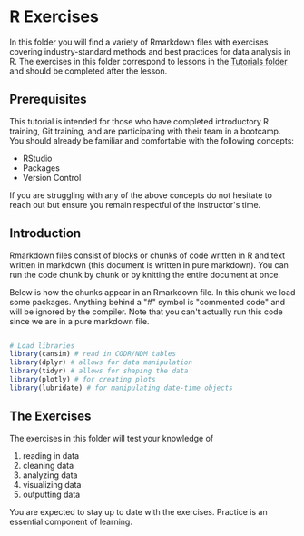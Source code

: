# R Exercises

In this folder you will find a variety of Rmarkdown files with exercises covering industry-standard methods and best practices for data analysis in R. The exercises in this folder correspond to lessons in the [Tutorials folder](../Tutorials/) and should be completed after the lesson.

## Prerequisites

This tutorial is intended for those who have completed introductory R training, Git training, and are participating with their team in a bootcamp. You should already be familiar and comfortable with the following concepts:

- RStudio
- Packages
- Version Control

If you are struggling with any of the above concepts do not hesitate to reach out but ensure you remain respectful of the instructor's time.

## Introduction

Rmarkdown files consist of blocks or chunks of code written in R and text written in markdown (this document is written in pure markdown). You can run the code chunk by chunk or by knitting the entire document at once.

Below is how the chunks appear in an Rmarkdown file. In this chunk we load some packages. Anything behind a "#" symbol is "commented code" and will be ignored by the compiler. Note that you can't actually run this code since we are in a pure markdown file.

```r

# Load libraries
library(cansim) # read in CODR/NDM tables
library(dplyr) # allows for data manipulation
library(tidyr) # allows for shaping the data
library(plotly) # for creating plots
library(lubridate) # for manipulating date-time objects

```

## The Exercises

The exercises in this folder will test your knowledge of

1. reading in data
2. cleaning data
3. analyzing data
4. visualizing data
5. outputting data

You are expected to stay up to date with the exercises. Practice is an essential component of learning.
